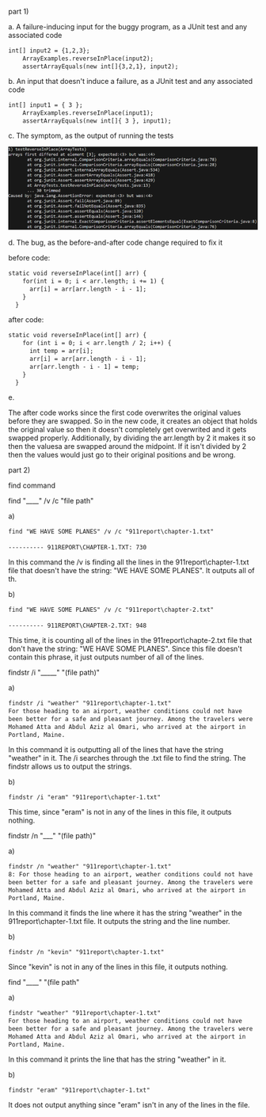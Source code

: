 part 1)

a. A failure-inducing input for the buggy program, as a JUnit test and any associated code

```  
int[] input2 = {1,2,3};
    ArrayExamples.reverseInPlace(input2);
    assertArrayEquals(new int[]{3,2,1}, input2);
```

b. An input that doesn't induce a failure, as a JUnit test and any associated code

```  
int[] input1 = { 3 };
    ArrayExamples.reverseInPlace(input1);
    assertArrayEquals(new int[]{ 3 }, input1);
```

c. The symptom, as the output of running the tests

![Image](symptom.png)

d. The bug, as the before-and-after code change required to fix it 

before code:

```
static void reverseInPlace(int[] arr) {
    for(int i = 0; i < arr.length; i += 1) {
      arr[i] = arr[arr.length - i - 1];
    }
  }
```

after code:

```
static void reverseInPlace(int[] arr) {
    for (int i = 0; i < arr.length / 2; i++) {
      int temp = arr[i];
      arr[i] = arr[arr.length - i - 1];
      arr[arr.length - i - 1] = temp;
    }
  }
```

e. 

The after code works since the first code overwrites the original values before they are swapped. So in the new code, it creates an object that holds the original value so then it doesn't completely get overwrited and it gets swapped properly. Additionally, by dividing the arr.length by 2 it makes it so then the valuesa are swapped around the midpoint. If it isn't divided by 2 then the values would just go to their original positions and be wrong. 

part 2)

find command

find "____" /v /c "file path" 

a) 

```
find "WE HAVE SOME PLANES" /v /c "911report\chapter-1.txt"

---------- 911REPORT\CHAPTER-1.TXT: 730
```

In this command the /v is finding all the lines in the 911report\chapter-1.txt file that doesn't have the string: "WE HAVE SOME PLANES". It outputs all of th.

b) 

```
find "WE HAVE SOME PLANES" /v /c "911report\chapter-2.txt"

---------- 911REPORT\CHAPTER-2.TXT: 948
```

This time, it is counting all of the lines in the 911report\chapte-2.txt file that don't have the string: "WE HAVE SOME PLANES". Since this file doesn't contain this phrase, it just outputs number of all of the lines. 


findstr /i "_____" "(file path)"

a) 

```
findstr /i "weather" "911report\chapter-1.txt"
For those heading to an airport, weather conditions could not have been better for a safe and pleasant journey. Among the travelers were Mohamed Atta and Abdul Aziz al Omari, who arrived at the airport in Portland, Maine.
```

In this command it is outputting all of the lines that have the string "weather" in it. The /i searches through the .txt file to find the string. The findstr allows us to output the strings.

b) 

```
findstr /i "eram" "911report\chapter-1.txt"
```

This time, since "eram" is not in any of the lines in this file, it outputs nothing.  


findstr /n "___" "(file path)"

a)

```
findstr /n "weather" "911report\chapter-1.txt"
8: For those heading to an airport, weather conditions could not have been better for a safe and pleasant journey. Among the travelers were Mohamed Atta and Abdul Aziz al Omari, who arrived at the airport in Portland, Maine.
```

In this command it finds the line where it has the string "weather" in the 911report\chapter-1.txt file. It outputs the string and the line number. 

b) 

```
findstr /n "kevin" "911report\chapter-1.txt"
```

Since "kevin" is not in any of the lines in this file, it outputs nothing.  


find "____" "(file path"

a) 

```
findstr "weather" "911report\chapter-1.txt"
For those heading to an airport, weather conditions could not have been better for a safe and pleasant journey. Among the travelers were Mohamed Atta and Abdul Aziz al Omari, who arrived at the airport in Portland, Maine.
```

In this command it prints the line that has the string "weather" in it. 

b)

```
findstr "eram" "911report\chapter-1.txt"
```

It does not output anything since "eram" isn't in any of the lines in the file. 
